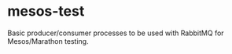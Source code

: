 # mesos-test

Basic producer/consumer processes to be used with RabbitMQ for Mesos/Marathon testing.
